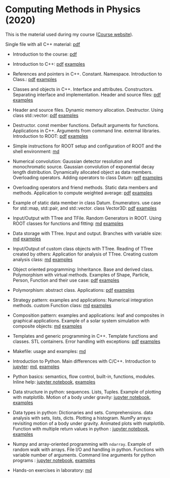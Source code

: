 # Computing Methods in Physics (2020)

This is the material used during my course ([Course website](http://www.roma1.infn.it/people/rahatlou/index.php?link=Didattica&sublink=cmp)).

Single file with all C++ material:  [pdf](material/cpp.pdf)

- Introduction to the course: [pdf](material/introduction.pdf)

- Introduction to C++: [pdf](material/all.pdf) [examples](examples/01)

- References and pointers in C++. Constant. Namespace. Introduction to Class.:
 [pdf](material/all.pdf) [examples](examples/02)

- Classes and objects in C++. Interface and attributes. Constructors. Separating interface and implementation. Header and source files:
[pdf](material/all.pdf) [examples](lec03/examples)

- Header and source files. Dynamic memory allocation. Destructor. Using class std::vector:
[pdf](lec04/lec04.pdf) [examples](lec04/examples)

- Destructor. const member functions. Default arguments for functions. Applications in C++. Arguments from command line. external libraries. Introduction to ROOT:
[pdf](lec05/lec05.pdf) [examples](lec05/examples)

- Simple instructions for ROOT setup and configuration of ROOT and the
  shell environment: [md](misc/ROOT.md)

- Numerical convolution: Gaussian detector resolution and monochromatic source. Gaussian convolution of exponential decay length distribution. Dynamically allocated object as data members. Overloading operators. Adding operators to class Datum:
[pdf](lec06/lec06.pdf) [examples](lec06/examples)

- Overloading operators and friend methods. Static data members and
methods. Application to compute weighted average:
[pdf](lec07/lec07.pdf) [examples](lec07/examples)

- Example of static data member in class Datum. Enumerators. use case for
std::map, std::pair, and std::vector. class Vector3D:
 [pdf](lec08/lec08.pdf) [examples](lec08/examples)


- Input/Output with TTree and TFile. Random Generators in ROOT. Using ROOT classes for functions and fitting:
 [md](lec09/lec09.md) [examples](lec09/examples)

- Data storage with TTree. Input and output. Branches with variable size:
 [md](lec10/lec10.md) [examples](lec10/examples)

- Input/Output of custom class objects with TTree. Reading of TTree created by others: Application for analysis of TTree. Creating custom analysis class:
 [md](lec11/lec11.md) [examples](lec11/examples)

- Object oriented programming: Inheritance. Base and derived class.
Polymorphism with virtual methods. Examples of Shape, Particle, Person,
Function and their use case:
 [pdf](lec12/lec12.pdf) [examples](lec12/examples)

- Polymorphism: abstract class. Applications:
 [pdf](lec13/lec13.pdf) [examples](lec13/examples)

- Strategy pattern: examples and applications: Numerical integration methods. custom Function class:
[md](lec13/strategy.md) [examples](lec13/examples1)

- Composition pattern: examples and applications: leaf and composites in graphical applications.
Example of a solar system simulation with composite objects:
[md](lec14/lec14.md) [examples](lec14/examples)

- Templates and generic programming in C++. Template functions and classes.
STL containers. Error handling with exceptions:
[pdf](lec15/lec15.pdf) [examples](lec15/examples)

- Makefile: usage and examples: [md](makefile/makefile.md)

- Introduction to Python. Main differences with C/C++. Introduction to [jupyter](https://jupyter.org):
[md](lec16/lec16.md), [examples](lec16/examples)

- Python basics: semantics, flow control, built-in, functions, modules. Inline help: [jupyter notebook](lec17/lec17.ipynb), [examples](lec17/examples)


- Data structure in python: sequences. Lists, Tuples.  Example of plotting with matplotlib. Motion of a body under gravity: [jupyter notebook](lec18/lec18.ipynb), [examples](lec18/examples)

- Data types in python: Dictionaries and sets. Comprehensions.
data analysis with sets, lists, dicts. Plotting a histogram. NumPy arrays: revisiting motion of a body under gravity. Animated plots with matplotlib. Function with multiple return values in python : [jupyter notebook](lec19/lec19.ipynb), [examples](lec19/examples)

- Numpy and array-oriented programming with `ndarray`. Example of random walk with arrays.
File I/O and handling in python. Functions with variable number of arguments.
Command line arguments for python programs : [jupyter notebook](lec20/lec20.ipynb), [examples](lec20/examples)


- Hands-on exercises in laboratory: [md](lab/sessions.md)

<!--

- Data types in python: Dictionaries and sets. Comprehensions.
data analysis with sets, lists, dicts. Plotting a histogram. revisiting example from
previous lecture: [md](lec24/README.md), [examples](lec24/examples)

- More on Functions in python. Animated plots with matplotlib: [md](lec25/README.md), [examples](lec25/examples)

- Numpy and array-oriented programming with ndarray. Example of random walk with arrays: [md](lec26/README.md)

- Classes in python: inheritance and polymorphism: [md](lec27/README.md)

- File I/O and handling in python. Functions with variable number of arguments.
Command line arguments for python programs: [md](lec28/README.md), [examples](lec28/examples)

- Photons and hadronic jets in proton collisions. Brief introduction to  Machine Learning and its applications: [md](lec29/lec29.md)

- Types of Machine Learning and main challenges.
Example of b-tagging with machine learning: [md](lec30/lec30.md)
-->
